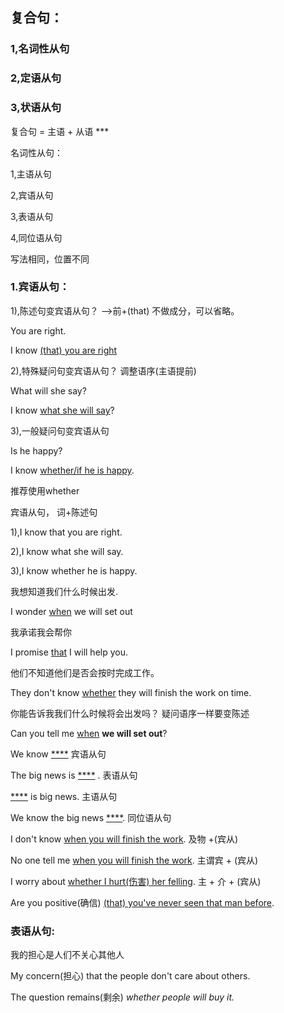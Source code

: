 ## 复合句：

### 1,名词性从句

### 2,定语从句

### 3,状语从句



复合句 = 主语 + 从语 ***

名词性从句：

1,主语从句

2,宾语从句

3,表语从句

4,同位语从句

写法相同，位置不同



### 1.宾语从句：

1),陈述句变宾语从句？   -->前+(that) 不做成分，可以省略。

You are right.

I know <u>(that) you are right</u>

2),特殊疑问句变宾语从句？ 调整语序(主语提前)

What will she say?

I know <u>what she will say</u>?

3),一般疑问句变宾语从句

Is he happy?

I know <u>whether/if he is happy</u>.

推荐使用whether



宾语从句， 词+陈述句

1),I know that you are right.

2),I know what she will say.

3),I know whether he is happy.



我想知道我们什么时候出发.

I wonder <u>when</u> we will set out



我承诺我会帮你

I promise <u>that</u> I will help you.



他们不知道他们是否会按时完成工作。

They don't know <u>whether</u> they will finish the work on time.



你能告诉我我们什么时候将会出发吗？  疑问语序一样要变陈述

Can you tell me <u>when</u> **we will set out**?



We know <u>****</u> 	宾语从句

The big news is <u>****</u> .		表语从句

<u>****</u> is big news. 	主语从句

We know the big news <u>****</u>. 同位语从句



I don't know <u>when you will finish the work</u>.   及物 +(宾从)

No one tell me <u>when you will finish the work</u>.   主谓宾 + (宾从)

I worry about <u>whether I hurt(伤害) her felling</u>. 	主 + 介 + (宾从)

Are you positive(确信) <u>(that) you've never seen that man before</u>. 



### 表语从句:

我的担心是人们不关心其他人

My concern(担心) that the people don't care about others.

The question remains(剩余) *whether people will buy it.* 